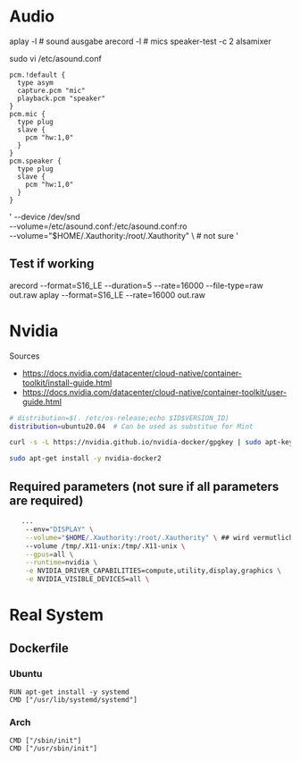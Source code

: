 # Audio
aplay -l  # sound ausgabe
arecord -l  # mics
speaker-test -c 2
alsamixer

sudo vi /etc/asound.conf

```
pcm.!default {
  type asym
  capture.pcm "mic"
  playback.pcm "speaker"
}
pcm.mic {
  type plug
  slave {
    pcm "hw:1,0"
  }
}
pcm.speaker {
  type plug
  slave {
    pcm "hw:1,0"
  }
}
```

'
--device /dev/snd \
--volume=/etc/asound.conf:/etc/asound.conf:ro \
--volume="$HOME/.Xauthority:/root/.Xauthority" \ # not sure
'

## Test if working
arecord --format=S16_LE --duration=5 --rate=16000 --file-type=raw out.raw
aplay --format=S16_LE --rate=16000 out.raw



# Nvidia
Sources
+ https://docs.nvidia.com/datacenter/cloud-native/container-toolkit/install-guide.html
+ https://docs.nvidia.com/datacenter/cloud-native/container-toolkit/user-guide.html

```sh
# distribution=$(. /etc/os-release;echo $ID$VERSION_ID)
distribution=ubuntu20.04  # Can be used as substitue for Mint

curl -s -L https://nvidia.github.io/nvidia-docker/gpgkey | sudo apt-key add - && curl -s -L https://nvidia.github.io/nvidia-docker/$distribution/nvidia-docker.list | sudo tee /etc/apt/sources.list.d/nvidia-docker.list

sudo apt-get install -y nvidia-docker2
```

## Required parameters (not sure if all parameters are required)
```sh
   ...
	--env="DISPLAY" \
	--volume="$HOME/.Xauthority:/root/.Xauthority" \ ## wird vermutlich nicht gebraucht, da das (während gpu funktioniert hat) auf $HOME (-> '/home/christian') gezeigt hat, obwohl mit root gearbeitet wurde
	--volume /tmp/.X11-unix:/tmp/.X11-unix \
	--gpus=all \
	--runtime=nvidia \
	-e NVIDIA_DRIVER_CAPABILITIES=compute,utility,display,graphics \
	-e NVIDIA_VISIBLE_DEVICES=all \
```

# Real System
## Dockerfile
### Ubuntu
```
RUN apt-get install -y systemd
CMD ["/usr/lib/systemd/systemd"]
```

### Arch
```
CMD ["/sbin/init"]
CMD ["/usr/sbin/init"]
```